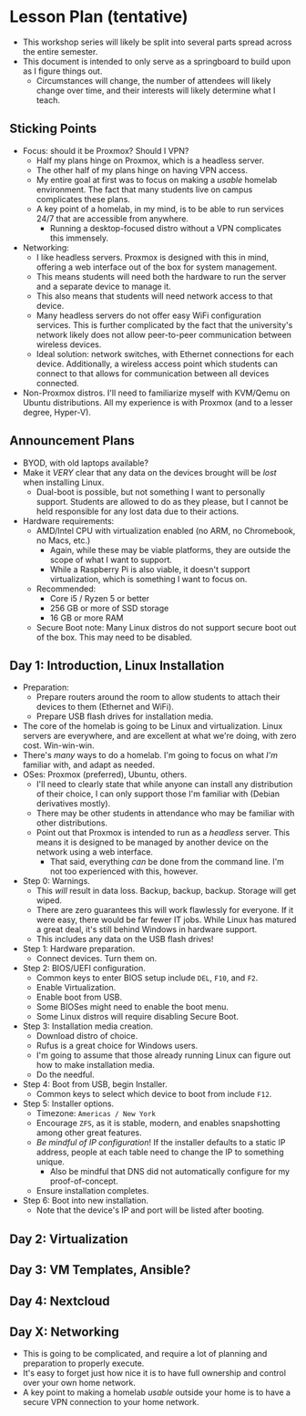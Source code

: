 # Lesson Plan (tentative)
- This workshop series will likely be split into several parts spread across the entire semester.
- This document is intended to only serve as a springboard to build upon as I figure things out.  
    - Circumstances will change, the number of attendees will likely change over time, and their interests will likely determine what I teach.

## Sticking Points
- Focus: should it be Proxmox?  Should I VPN?
    - Half my plans hinge on Proxmox, which is a headless server.
    - The other half of my plans hinge on having VPN access.
    - My entire goal at first was to focus on making a *usable* homelab environment.  The fact that many students live on campus complicates these plans.
    - A key point of a homelab, in my mind, is to be able to run services 24/7 that are accessible from anywhere.
        - Running a desktop-focused distro without a VPN complicates this immensely.
- Networking:
    - I like headless servers.  Proxmox is designed with this in mind, offering a web interface out of the box for system management.
    - This means students will need both the hardware to run the server and a separate device to manage it.
    - This also means that students will need network access to that device.
    - Many headless servers do not offer easy WiFi configuration services.  This is further complicated by the fact that the university's network likely does not allow peer-to-peer communication between wireless devices.
    - Ideal solution: network switches, with Ethernet connections for each device.  Additionally, a wireless access point which students can connect to that allows for communication between all devices connected.
- Non-Proxmox distros.  I'll need to familiarize myself with KVM/Qemu on Ubuntu distributions.  All my experience is with Proxmox (and to a lesser degree, Hyper-V).

## Announcement Plans
- BYOD, with old laptops available?
- Make it *VERY* clear that any data on the devices brought will be *lost* when installing Linux.
    - Dual-boot is possible, but not something I want to personally support.  Students are allowed to do as they please, but I cannot be held responsible for any lost data due to their actions.
- Hardware requirements: 
    - AMD/Intel CPU with virtualization enabled (no ARM, no Chromebook, no Macs, etc.)
        - Again, while these may be viable platforms, they are outside the scope of what I want to support.
        - While a Raspberry Pi is also viable, it doesn't support virtualization, which is something I want to focus on.
    - Recommended: 
        - Core i5 / Ryzen 5 or better
        - 256 GB or more of SSD storage
        - 16 GB or more RAM
    - Secure Boot note: Many Linux distros do not support secure boot out of the box.  This may need to be disabled.

## Day 1: Introduction, Linux Installation
- Preparation: 
    - Prepare routers around the room to allow students to attach their devices to them (Ethernet and WiFi).
    - Prepare USB flash drives for installation media.
- The core of the homelab is going to be Linux and virtualization.  Linux servers are everywhere, and are excellent at what we're doing, with zero cost.  Win-win-win.
- There's *many* ways to do a homelab.  I'm going to focus on what *I'm* familiar with, and adapt as needed.
- OSes: Proxmox (preferred), Ubuntu, others.
    - I'll need to clearly state that while anyone can install any distribution of their choice, I can only support those I'm familiar with (Debian derivatives mostly).
    - There may be other students in attendance who may be familiar with other distributions.
    - Point out that Proxmox is intended to run as a *headless* server.  This means it is designed to be managed by another device on the network using a web interface.
        - That said, everything *can* be done from the command line.  I'm not too experienced with this, however.
- Step 0: Warnings.
    - This *will* result in data loss.  Backup, backup, backup.  Storage will get wiped.
    - There are zero guarantees this will work flawlessly for everyone.  If it were easy, there would be far fewer IT jobs.  While Linux has matured a great deal, it's still behind Windows in hardware support.
    - This includes any data on the USB flash drives!
- Step 1: Hardware preparation.
    - Connect devices.  Turn them on.
- Step 2: BIOS/UEFI configuration.
    - Common keys to enter BIOS setup include `DEL`, `F10`, and `F2`.
    - Enable Virtualization.
    - Enable boot from USB.
    - Some BIOSes might need to enable the boot menu.
    - Some Linux distros will require disabling Secure Boot.
- Step 3: Installation media creation.
    - Download distro of choice.
    - Rufus is a great choice for Windows users.
    - I'm going to assume that those already running Linux can figure out how to make installation media.
    - Do the needful.
- Step 4: Boot from USB, begin Installer.
    - Common keys to select which device to boot from include `F12`.
- Step 5: Installer options.
    - Timezone: `Americas / New York`
    - Encourage `ZFS`, as it is stable, modern, and enables snapshotting among other great features.
    - *Be mindful of IP configuration*!  If the installer defaults to a static IP address, people at each table need to change the IP to something unique.
        - Also be mindful that DNS did not automatically configure for my proof-of-concept.
    - Ensure installation completes.
- Step 6: Boot into new installation.
    - Note that the device's IP and port will be listed after booting.

## Day 2: Virtualization

## Day 3: VM Templates, Ansible?

## Day 4: Nextcloud

## Day X: Networking
- This is going to be complicated, and require a lot of planning and preparation to properly execute.
- It's easy to forget just how nice it is to have full ownership and control over your own home network.
- A key point to making a homelab *usable* outside your home is to have a secure VPN connection to your home network.
